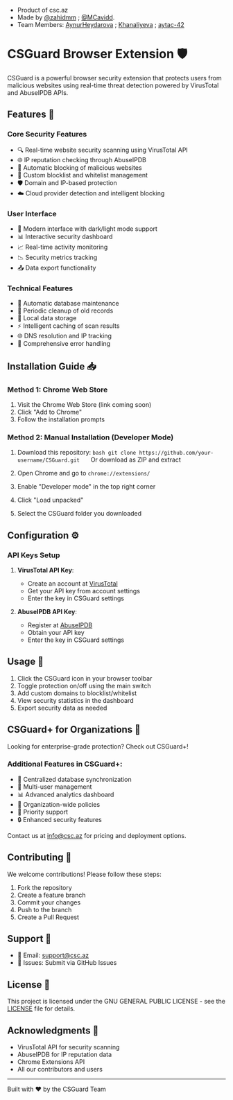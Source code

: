 - Product of csc.az
- Made by [@zahidmm](https://github.com/zahidmm) ; [@MCavidd](https://github.com/MCavidd).
- Team Members: [AynurHeydarova](https://github.com/AynurHeydarova) ; [Khanaliyeva](https://github.com/Khanaliyeva) ; [aytac-42](https://github.com/aytac-42)
# CSGuard Browser Extension 🛡️

CSGuard is a powerful browser security extension that protects users from malicious websites using real-time threat detection powered by VirusTotal and AbuseIPDB APIs.

## Features 🌟

### Core Security Features
- 🔍 Real-time website security scanning using VirusTotal API
- 🌐 IP reputation checking through AbuseIPDB
- 🚫 Automatic blocking of malicious websites
- 📝 Custom blocklist and whitelist management
- 🛡️ Domain and IP-based protection
- ☁️ Cloud provider detection and intelligent blocking

### User Interface
- 🎨 Modern interface with dark/light mode support
- 📊 Interactive security dashboard
- 📈 Real-time activity monitoring
- 📉 Security metrics tracking
- 📤 Data export functionality

### Technical Features
- 🔄 Automatic database maintenance
- 🧹 Periodic cleanup of old records
- 💾 Local data storage
- ⚡ Intelligent caching of scan results
- 🌐 DNS resolution and IP tracking
- 🔧 Comprehensive error handling

## Installation Guide 📥

### Method 1: Chrome Web Store
1. Visit the Chrome Web Store (link coming soon)
2. Click "Add to Chrome"
3. Follow the installation prompts

### Method 2: Manual Installation (Developer Mode)
1. Download this repository:   ```bash
   git clone https://github.com/your-username/CSGuard.git   ```
   Or download as ZIP and extract

2. Open Chrome and go to `chrome://extensions/`

3. Enable "Developer mode" in the top right corner

4. Click "Load unpacked"

5. Select the CSGuard folder you downloaded

## Configuration ⚙️

### API Keys Setup
1. **VirusTotal API Key**:
   - Create an account at [VirusTotal](https://www.virustotal.com)
   - Get your API key from account settings
   - Enter the key in CSGuard settings

2. **AbuseIPDB API Key**:
   - Register at [AbuseIPDB](https://www.abuseipdb.com)
   - Obtain your API key
   - Enter the key in CSGuard settings

## Usage 🚀

1. Click the CSGuard icon in your browser toolbar
2. Toggle protection on/off using the main switch
3. Add custom domains to blocklist/whitelist
4. View security statistics in the dashboard
5. Export security data as needed

## CSGuard+ for Organizations 🏢

Looking for enterprise-grade protection? Check out CSGuard+!

### Additional Features in CSGuard+:
- 🔄 Centralized database synchronization
- 👥 Multi-user management
- 📊 Advanced analytics dashboard
- 🏢 Organization-wide policies
- 💬 Priority support
- 🔒 Enhanced security features

Contact us at [info@csc.az](mailto:info@csc.az) for pricing and deployment options.

## Contributing 🤝

We welcome contributions! Please follow these steps:

1. Fork the repository
2. Create a feature branch
3. Commit your changes
4. Push to the branch
5. Create a Pull Request

## Support 💬

- 📧 Email: support@csc.az
- 🐛 Issues: Submit via GitHub Issues

## License 📄

This project is licensed under the GNU GENERAL PUBLIC LICENSE - see the [LICENSE](LICENSE) file for details.

## Acknowledgments 🙏

- VirusTotal API for security scanning
- AbuseIPDB for IP reputation data
- Chrome Extensions API
- All our contributors and users

---

Built with ❤️ by the CSGuard Team
